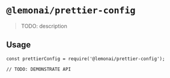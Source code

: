 # `@lemonai/prettier-config`

> TODO: description

## Usage

```
const prettierConfig = require('@lemonai/prettier-config');

// TODO: DEMONSTRATE API
```
